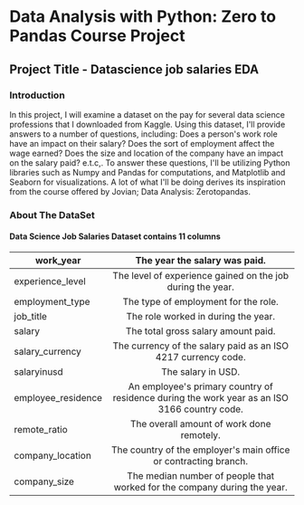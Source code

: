 # Data Analysis with Python: Zero to Pandas Course Project

## Project Title - Datascience job salaries EDA

### Introduction

In this project, I will examine a dataset on the pay for several data science professions that I downloaded from Kaggle. Using this dataset, I'll provide answers to a number of questions, including: Does a person's work role have an impact on their salary? Does the sort of employment affect the wage earned? Does the size and location of the company have an impact on the salary paid? e.t.c,. To answer these questions, I'll be utilizing Python libraries such as Numpy and Pandas for computations, and Matplotlib and Seaborn for visualizations. A lot of what I'll be doing derives its inspiration from the course offered by Jovian; Data Analysis: Zerotopandas.

### About The DataSet

#### Data Science Job Salaries Dataset contains 11 columns

| work_year          | The year the salary was paid.                                                                |
| ------------------ | :------------------------------------------------------------------------------------------: |
| experience_level   | The level of experience gained on the job during the year.                                   |
| employment_type    | The type of employment for the role.                                                         |
| job_title          | The role worked in during the year.                                                          |
| salary             | The total gross salary amount paid.                                                          |
| salary_currency    | The currency of the salary paid as an ISO 4217 currency code.                                |
| salaryinusd        | The salary in USD.                                                                           |
| employee_residence | An employee's primary country of residence during the work year as an ISO 3166 country code. |
| remote_ratio       | The overall amount of work done remotely.                                                    |
| company_location   | The country of the employer's main office or contracting branch.                             |
| company_size       | The median number of people that worked for the company during the year.                     |

